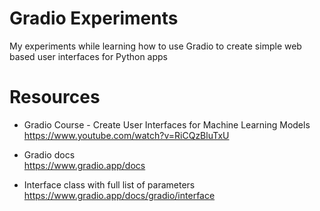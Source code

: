 # Gradio Experiments
My experiments while learning how to use Gradio to create simple web based user interfaces for Python apps

# Resources

- Gradio Course - Create User Interfaces for Machine Learning Models<br>
https://www.youtube.com/watch?v=RiCQzBluTxU

- Gradio docs<br>
https://www.gradio.app/docs

- Interface class with full list of parameters<br>
https://www.gradio.app/docs/gradio/interface
